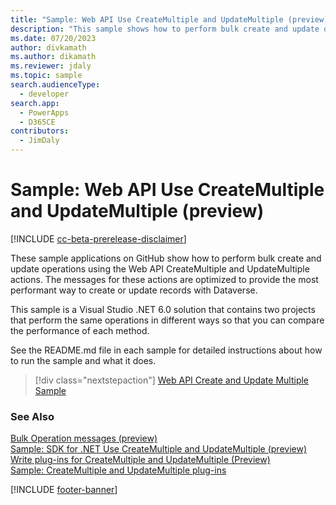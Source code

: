 ```yaml
---
title: "Sample: Web API Use CreateMultiple and UpdateMultiple (preview)" 
description: "This sample shows how to perform bulk create and update operations using the Web API CreateMultiple and UpdateMultiple actions. The messages for these actions are optimized to provide the most performant way to create or update records with Dataverse."
ms.date: 07/20/2023
author: divkamath
ms.author: dikamath
ms.reviewer: jdaly
ms.topic: sample
search.audienceType:
  - developer
search.app:
  - PowerApps
  - D365CE
contributors:
  - JimDaly
---
```


# Sample: Web API Use CreateMultiple and UpdateMultiple (preview)

[!INCLUDE [cc-beta-prerelease-disclaimer](../../../../includes/cc-beta-prerelease-disclaimer.md)]

These sample applications on GitHub show how to perform bulk create and update operations using the Web API CreateMultiple and UpdateMultiple actions. The messages for these actions are optimized to provide the most performant way to create or update records with Dataverse.

This sample is a Visual Studio .NET 6.0 solution that contains two projects that perform the same operations in different ways so that you can compare the performance of each method.

See the README.md file in each sample for detailed instructions about how to run the sample and what it does.

> [!div class="nextstepaction"]
> [Web API Create and Update Multiple Sample](https://github.com/microsoft/PowerApps-Samples/blob/master/dataverse/webapi/C%23-NETx/BulkOperations/README.md)

### See Also

[Bulk Operation messages (preview)](../../bulk-operations.md)   
[Sample: SDK for .NET Use CreateMultiple and UpdateMultiple (preview)](../../org-service/samples/create-update-multiple.md)   
[Write plug-ins for CreateMultiple and UpdateMultiple (Preview)](../../write-plugin-multiple-operation.md)   
[Sample: CreateMultiple and UpdateMultiple plug-ins](../../org-service/samples/createmultiple-updatemultiple-plugin.md)

[!INCLUDE [footer-banner](../../../../includes/footer-banner.md)]
